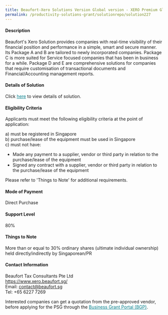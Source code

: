 ```yaml
---
title: Beaufort-Xero Solutions Version Global version - XERO Premium Global Package B (New Business)
permalink: /productivity-solutions-grant/solutionrepo/solution227
---
```


#### Description

Beaufort's Xero Solution provides companies with real-time visibility of their financial position and performance in a simple, smart and secure manner. Its Package A and B are tailored to newly incorporated companies. Package C is more suited for Service focused companies that has been in business for a while. Package D and E are comprehensive solutions for companies that require customisation of transactional documents and Financial/Accounting management reports.




#### Details of Solution

Click <a href='https://gb-assist-staging.netlify.app/images/psg/Beaufort_Tax_Consultants_20190006_Annex_3_20200625142303_Part_2.pdf' style='color:#037e8a'>here</a> to view details of solution.

#### Eligibility Criteria

Applicants must meet the following eligibility criteria at the point of application:

a) must be registered in Singapore <br>
b) purchase/lease of the equipment must be used in Singapore <br>
c) must not have:
- Made any payment to a supplier, vendor or third party in relation to the purchase/lease of the equipment
- Signed any contract with a supplier, vendor or third party in relation to the purchase/lease of the equipment

Please refer to 'Things to Note' for additional requirements.

#### Mode of Payment
Direct Purchase

#### Support Level
80%

#### Things to Note
More than or equal to 30% ordinary shares (ultimate individual ownership) held directly/indirectly by Singaporean/PR

#### Contact Information
Beaufort Tax Consultants Pte Ltd<br>https://www.xero.beaufort.sg/<br>Email: contact@beaufort.sg<br>Tel: +65 6227 7269

Interested companies can get a quotation from the pre-approved vendor, before applying for the PSG through the <a target='_blank' style='color:#037e8a' href='https://www.businessgrants.gov.sg/'>Business Grant Portal (BGP)</a>.
